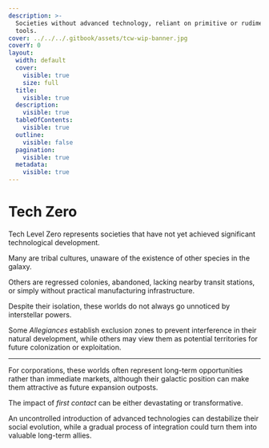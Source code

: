 ```yaml
---
description: >-
  Societies without advanced technology, reliant on primitive or rudimentary
  tools.
cover: ../../../.gitbook/assets/tcw-wip-banner.jpg
coverY: 0
layout:
  width: default
  cover:
    visible: true
    size: full
  title:
    visible: true
  description:
    visible: true
  tableOfContents:
    visible: true
  outline:
    visible: false
  pagination:
    visible: true
  metadata:
    visible: true
---
```


# Tech Zero

Tech Level Zero represents societies that have not yet achieved significant technological development.

Many are tribal cultures, unaware of the existence of other species in the galaxy.

Others are regressed colonies, abandoned, lacking nearby transit stations, or simply without practical manufacturing infrastructure.

Despite their isolation, these worlds do not always go unnoticed by interstellar powers.

Some _Allegiances_ establish exclusion zones to prevent interference in their natural development, while others may view them as potential territories for future colonization or exploitation.

***

For corporations, these worlds often represent long-term opportunities rather than immediate markets, although their galactic position can make them attractive as future expansion outposts.

The impact of _first contact_ can be either devastating or transformative.

An uncontrolled introduction of advanced technologies can destabilize their social evolution, while a gradual process of integration could turn them into valuable long-term allies.
